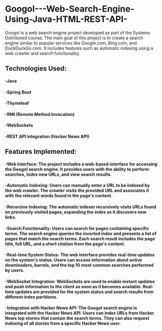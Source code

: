 # Googol---Web-Search-Engine-Using-Java-HTML-REST-API-

Googol is a web search engine project developed as part of the Systems Distributed course. The main goal of this project is to create a search engine similar to popular services like Google.com, Bing.com, and DuckDuckGo.com. It includes features such as automatic indexing using a web crawler and search functionality.

## Technologies Used:
#### -Java
#### -Spring Boot
#### -Thymeleaf
#### -RMI (Remote Method Invocation)
#### -WebSockets
#### -REST API integration (Hacker News API)


## Features Implemented:

#### -Web Interface: The project includes a web-based interface for accessing the Googol search engine. It provides users with the ability to perform searches, index new URLs, and view search results.
#### -Automatic Indexing: Users can manually enter a URL to be indexed by the web crawler. The crawler visits the provided URL and associates it with the relevant words found in the page's content.
#### -Recursive Indexing: The automatic indexer recursively visits URLs found on previously visited pages, expanding the index as it discovers new links.
#### -Search Functionality: Users can search for pages containing specific terms. The search engine queries the inverted index and presents a list of pages that match the search terms. Each search result includes the page title, full URL, and a short citation from the page's content.
#### -Real-time System Status: The web interface provides real-time updates on the system's status. Users can access information about active downloaders, barrels, and the top 10 most common searches performed by users.
#### -WebSocket Integration: WebSockets are used to enable instant updates and push information to the client as soon as it becomes available. Real-time updates are provided for the system status and search results from different index partitions.
#### -Integration with Hacker News API: The Googol search engine is integrated with the Hacker News API. Users can index URLs from Hacker News top stories that contain the search terms. They can also request indexing of all stories from a specific Hacker News user.
